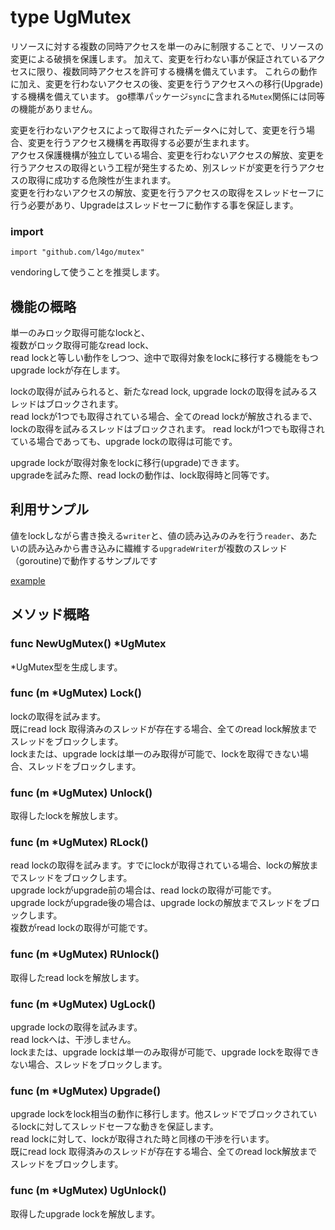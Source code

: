 type UgMutex
===

リソースに対する複数の同時アクセスを単一のみに制限することで、リソースの変更による破損を保護します。
加えて、変更を行わない事が保証されているアクセスに限り、複数同時アクセスを許可する機構を備えています。
これらの動作に加え、変更を行わないアクセスの後、変更を行うアクセスへの移行(Upgrade)する機構を備えています。
go標準パッケージ`sync`に含まれる`Mutex`関係には同等の機能がありません。

変更を行わないアクセスによって取得されたデータへに対して、変更を行う場合、変更を行うアクセス機構を再取得する必要が生まれます。  
アクセス保護機構が独立している場合、変更を行わないアクセスの解放、変更を行うアクセスの取得という工程が発生するため、別スレッドが変更を行うアクセスの取得に成功する危険性が生まれます。  
変更を行わないアクセスの解放、変更を行うアクセスの取得をスレッドセーフに行う必要があり、Upgradeはスレッドセーフに動作する事を保証します。

### import
```
import "github.com/l4go/mutex"
```
vendoringして使うことを推奨します。

## 機能の概略

単一のみロック取得可能なlockと、  
複数がロック取得可能なread lock、  
read lockと等しい動作をしつつ、途中で取得対象をlockに移行する機能をもつupgrade lockが存在します。  

lockの取得が試みられると、新たなread lock, upgrade lockの取得を試みるスレッドはブロックされます。  
read lockが1つでも取得されている場合、全てのread lockが解放されるまで、lockの取得を試みるスレッドはブロックされます。
read lockが1つでも取得されている場合であっても、upgrade lockの取得は可能です。  

upgrade lockが取得対象をlockに移行(upgrade)できます。  
upgradeを試みた際、read lockの動作は、lock取得時と同等です。  

## 利用サンプル

値をlockしながら書き換える`writer`と、値の読み込みのみを行う`reader`、あたいの読み込みから書き込みに繊維する`upgradeWriter`が複数のスレッド（goroutine)で動作するサンプルです

[example](../examples/ex_uglock/ex_uglock.go)

## メソッド概略

### func NewUgMutex() \*UgMutex

\*UgMutex型を生成します。

### func (m \*UgMutex) Lock()

lockの取得を試みます。  
既にread lock 取得済みのスレッドが存在する場合、全てのread lock解放までスレッドをブロックします。  
lockまたは、upgrade lockは単一のみ取得が可能で、lockを取得できない場合、スレッドをブロックします。  

### func (m \*UgMutex) Unlock()

取得したlockを解放します。

### func (m \*UgMutex) RLock()

read lockの取得を試みます。すでにlockが取得されている場合、lockの解放までスレッドをブロックします。  
upgrade lockがupgrade前の場合は、read lockの取得が可能です。  
upgrade lockがupgrade後の場合は、upgrade lockの解放までスレッドをブロックします。  
複数がread lockの取得が可能です。

### func (m \*UgMutex) RUnlock()

取得したread lockを解放します。

### func (m \*UgMutex) UgLock()

upgrade lockの取得を試みます。  
read lockへは、干渉しません。  
lockまたは、upgrade lockは単一のみ取得が可能で、upgrade lockを取得できない場合、スレッドをブロックします。  

### func (m \*UgMutex) Upgrade()

upgrade lockをlock相当の動作に移行します。他スレッドでブロックされているlockに対してスレッドセーフな動きを保証します。  
read lockに対して、lockが取得された時と同様の干渉を行います。  
既にread lock 取得済みのスレッドが存在する場合、全てのread lock解放までスレッドをブロックします。  

### func (m \*UgMutex) UgUnlock()

取得したupgrade lockを解放します。
